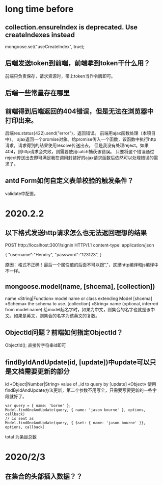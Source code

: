 # long time before
## collection.ensureIndex is deprecated. Use createIndexes instead
mongoose.set("useCreateIndex", true);

## 后端发送token到前端，前端拿到token干什么用？
前端只负责保存，请求资源时，带上token当作令牌即可。

## 后端一些常量存在哪里

## 前端得到后端返回的404错误，但是无法在浏览器中打印出来。
后端res.status(422).send("error")，返回错误。
前端用ajax函数处理（本项目中）。
ajax返回一个promise对象。给promise传入一个函数，该函数中执行http请求，请求得到的结果使用resolve传送出去。
但是我没有处理reject。如果404，则http请求会失败，则需要使用catch捕获该错误。
只要将这个错误通过reject传送出去即可满足我在调用封装好的ajax请求函数后依然可以处理错误的需求了。

## antd Form如何自定义表单校验的触发条件？
validate中配置。



# 2020.2.2

## 以下格式发送http请求怎么也无法返回理想的结果
POST http://localhost:3001/signin HTTP/1.1
content-type: application/json

{
    "username":"Hendry",
    "password":"123123",
}

原因：格式不正确！最后一个属性值的后面不可以跟","，这里http编译和js编译中不一样。


## mongoose.model(name, [shcema], [collection])
name «String|Function» model name or class extending Model
[shcema] «Schema» the schema to use.
[collection] «String» name (optional, inferred from model name)
给model起名字时，如果为中文，则集合的名字也就是该中文。如果是英文，则集合的名字为该英文的复数。


## ObjectId问题？前端如何指定ObjectId？
ObjectId(<String>);
直接传字符串id即可


## findByIdAndUpdate(id, [update])中update可以只是文档需要更新的部分
id «Object|Number|String» value of _id to query by
[update] «Object»
使用findByIdAndUpdate方法更新，第二个参数不用写全，只需要写要更新的一些字段就好了。
```
var query = { name: 'borne' };
Model.findOneAndUpdate(query, { name: 'jason bourne' }, options, callback)
// is sent as
Model.findOneAndUpdate(query, { $set: { name: 'jason bourne' }}, options, callback)
```

total 为条目总数


# 2020/2/3
## 在集合的头部插入数据？？




















